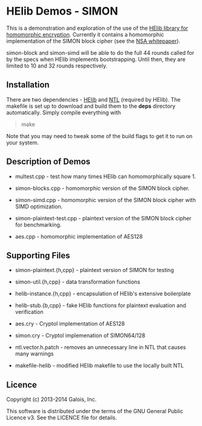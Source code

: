 HElib Demos - SIMON
===================

This is a demonstration and exploration of the use of the [HElib library for homomorphic
encryption](https://github.com/shaih/HElib). Currently it contains a homomorphic implementation of
the SIMON block cipher (see the [NSA whitepaper](http://eprint.iacr.org/2013/404.pdf)).

simon-block and simon-simd will be able to do the full 44 rounds called for by the specs when HElib
implements bootstrapping. Until then, they are limited to 10 and 32 rounds respectively.

Installation
------------

There are two dependencies - [HElib](https://github.com/shaih/HElib) and
[NTL](https://github.com/shaih/HElib) (required by HElib). The makefile is set up to download and
build them to the **deps** directory automatically.  Simply compile everything with

>    make

Note that you may need to tweak some of the build flags to get it to run on your system.

Description of Demos
--------------------

* multest.cpp - test how many times HElib can homomorphically square 1.

* simon-blocks.cpp - homomorphic version of the SIMON block cipher.

* simon-simd.cpp - homomorphic version of the SIMON block cipher with SIMD optimization.

* simon-plaintext-test.cpp - plaintext version of the SIMON block cipher for benchmarking.

* aes.cpp - homomorphic implementation of AES128

Supporting Files
----------------

* simon-plaintext.{h,cpp} - plaintext version of SIMON for testing

* simon-util.{h,cpp} - data transformation functions

* helib-instance.{h,cpp} - encapsulation of HElib's extensive boilerplate

* helib-stub.{b,cpp} - fake HElib functions for plaintext evaluation and verification

* aes.cry - Cryptol implementation of AES128

* simon.cry - Cryptol implemenation of SIMON64/128

* ntl.vector.h.patch - removes an unnecessary line in NTL that causes many warnings

* makefile-helib - modified HElib makefile to use the locally built NTL

Licence
-------

Copyright (c) 2013-2014 Galois, Inc.

This software is distributed under the terms of the GNU General Public Licence v3. See the LICENCE
file for details.
